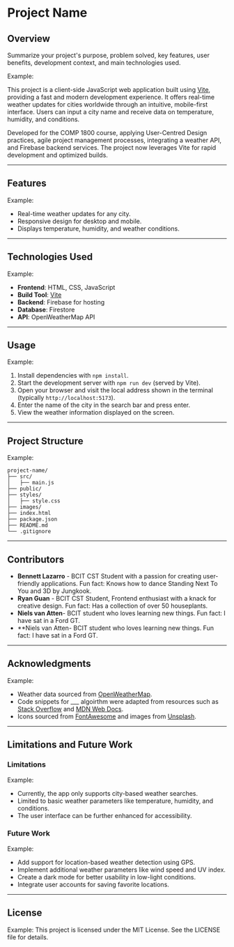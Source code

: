 # Project Name

## Overview
Summarize your project's purpose, problem solved, key features, user benefits, development context, and main technologies used.

Example:

This project is a client-side JavaScript web application built using [Vite](https://vitejs.dev/), providing a fast and modern development experience. It offers real-time weather updates for cities worldwide through an intuitive, mobile-first interface. Users can input a city name and receive data on temperature, humidity, and conditions.

Developed for the COMP 1800 course, applying User-Centred Design practices, agile project management processes, integrating a weather API, and Firebase backend services. The project now leverages Vite for rapid development and optimized builds.

---

## Features

Example:
- Real-time weather updates for any city.
- Responsive design for desktop and mobile.
- Displays temperature, humidity, and weather conditions.

---

## Technologies Used

Example:
- **Frontend**: HTML, CSS, JavaScript
- **Build Tool**: [Vite](https://vitejs.dev/)
- **Backend**: Firebase for hosting
- **Database**: Firestore
- **API**: OpenWeatherMap API

---

## Usage

Example:
1. Install dependencies with `npm install`.
2. Start the development server with `npm run dev` (served by Vite).
3. Open your browser and visit the local address shown in the terminal (typically `http://localhost:5173`).
4. Enter the name of the city in the search bar and press enter.
5. View the weather information displayed on the screen.

---

## Project Structure

Example:
```
project-name/
├── src/
│   ├── main.js
├── public/
├── styles/
│   ├── style.css
├── images/
├── index.html
├── package.json
├── README.md
└── .gitignore
```

---

## Contributors
- **Bennett Lazarro** - BCIT CST Student with a passion for creating user-friendly applications. Fun fact: Knows how to dance Standing Next To You and 3D by Jungkook.
- **Ryan Guan** - BCIT CST Student, Frontend enthusiast with a knack for creative design. Fun fact: Has a collection of over 50 houseplants.
- **Niels van Atten**- BCIT student who loves learning new things. Fun fact: I have sat in a Ford GT.
- **Niels van Atten- BCIT student who loves learning new things. Fun fact: I have sat in a Ford GT.

---

## Acknowledgments

Example:
- Weather data sourced from [OpenWeatherMap](https://openweathermap.org/).
- Code snippets for ___ algoirthm were adapted from resources such as [Stack Overflow](https://stackoverflow.com/) and [MDN Web Docs](https://developer.mozilla.org/).
- Icons sourced from [FontAwesome](https://fontawesome.com/) and images from [Unsplash](https://unsplash.com/).

---

## Limitations and Future Work
### Limitations

Example:
- Currently, the app only supports city-based weather searches.
- Limited to basic weather parameters like temperature, humidity, and conditions.
- The user interface can be further enhanced for accessibility.

### Future Work

Example: 
- Add support for location-based weather detection using GPS.
- Implement additional weather parameters like wind speed and UV index.
- Create a dark mode for better usability in low-light conditions.
- Integrate user accounts for saving favorite locations.

---

## License

Example:
This project is licensed under the MIT License. See the LICENSE file for details.
